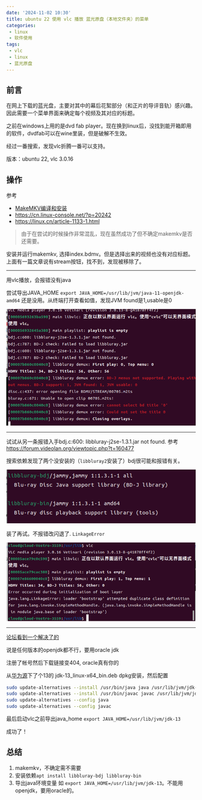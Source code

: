```yaml
---
date: '2024-11-02 10:30'
title: ubuntu 22 使用 vlc 播放 蓝光原盘（本地文件夹）的菜单
categories: 
 - linux
 - 软件使用
tags:
 - vlc
 - linux
 - 蓝光原盘
---
```

## 前言
在网上下载的蓝光盘，主要对其中的幕后花絮部分（和正片的导评音轨）感兴趣。因此需要一个菜单界面来确定每个视频及其对应的标题。

之前在windows上用的是dvd fab player。现在换到linux后，没找到能开箱即用的软件，dvdfab可以在wine里装，但是破解不生效。

经过一番搜索，发现vlc折腾一番可以支持。

版本：ubuntu 22, vlc 3.0.16

## 操作
参考
- [MakeMKV编译和安装](https://forum.makemkv.com/forum/viewtopic.php?f=3&t=224)
- https://cn.linux-console.net/?p=20242
- https://linux.cn/article-1133-1.html

> 由于在尝试的时候操作非常混乱，现在虽然成功了但不确定makemkv是否还需要。

安装并运行makemkv, 选择index.bdmv。但是选择出来的视频也没有对应标题。上面有一篇文章说有stream按钮，找不到，发现被移除了。

----
用vlc播放，会报错没有java

尝试导出JAVA_HOME
`export JAVA_HOME=/usr/lib/jvm/java-11-openjdk-amd64`
还是没用。从终端打开查看如值，发现JVM found是1,usable是0

![图1](./res/1.png)

----
试试从另一条报错入手bdj.c:600: libbluray-j2se-1.3.1.jar not found.
参考 https://forum.videolan.org/viewtopic.php?t=160477

搜索依赖发现了两个没安装的（`libbluray2`安装了）bdj很可能和报错有关。

![图2](./res/2.png)


装了再试。不报错改闪退了. `LinkageError`

![图3](./res/3.png)

----
[论坛看到一个解决了的](https://forum.videolan.org/viewtopic.php?t=162509)

说是任何版本的openjdk都不行，要用oracle jdk

注册了帐号然后下载链接变404, oracle真有你的

从[华为源](https://mirrors.huaweicloud.com/java/jdk/13+33/)下了个13的 
jdk-13_linux-x64_bin.deb 
dpkg安装，然后配置
```sh
sudo update-alternatives --install /usr/bin/java java /usr/lib/jvm/jdk-13/bin/java 2
sudo update-alternatives --install /usr/bin/javac javac /usr/lib/jvm/jdk-13/bin/javac 2
sudo update-alternatives --config java
sudo update-alternatives --config javac
```

最后启动vlc之前导出java_home
`export JAVA_HOME=/usr/lib/jvm/jdk-13`

成功了！

## 总结
1. makemkv，不确定需不需要
2. 安装依赖`apt install libbluray-bdj libbluray-bin`
3. 导出java环境变量 如 `export JAVA_HOME=/usr/lib/jvm/jdk-13`。不能用openjdk，要用oracle的。